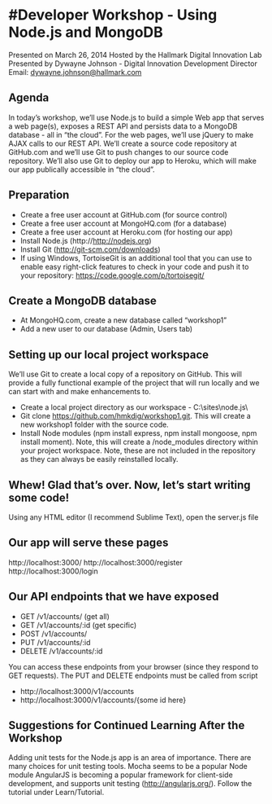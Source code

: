 #Developer Workshop - Using Node.js and MongoDB
=========
Presented on March 26, 2014
Hosted by the Hallmark Digital Innovation Lab 
Presented by Dywayne Johnson - Digital Innovation Development Director
Email: dywayne.johnson@hallmark.com

Agenda
--------------

In today’s workshop, we’ll use Node.js to build a simple Web app that serves a web page(s), exposes a REST API and persists data to a MongoDB database - all in “the cloud”. For the web pages, we’ll use jQuery to make AJAX calls to our REST API. We’ll create a source code repository at GitHub.com and we’ll use Git to push changes to our source code repository. We’ll also use Git to deploy our app to Heroku, which will make our app publically accessible in “the cloud”. 

Preparation
--------------

- Create a free user account at GitHub.com (for source control) 
- Create a free user account at MongoHQ.com (for a database) 
- Create a free user account at Heroku.com (for hosting our app)
- Install Node.js (http://http://nodejs.org)
- Install Git (http://git-scm.com/downloads)
- If using Windows, TortoiseGit is an additional tool that you can use to enable easy right-click features to check in your code and push it to your repository: https://code.google.com/p/tortoisegit/


Create a MongoDB database
--------------

- At MongoHQ.com, create a new database called “workshop1”
- Add a new user to our database (Admin, Users tab)

Setting up our local project workspace
--------------

We’ll use Git to create a local copy of a repository on GitHub. This will provide a fully functional example of the project that will run locally and we can start with and make enhancements to.

- Create a local project directory as our workspace - C:\sites\node.js\
- Git clone https://github.com/hmkdig/workshop1.git. This will create a new workshop1 folder with the source code.
- Install Node modules (npm install express, npm install mongoose, npm install moment). Note, this will create a /node_modules directory within your project workspace. Note, these are not included in the repository as they can always be easily reinstalled locally.


Whew! Glad that’s over. Now, let’s start writing some code!
--------------

Using any HTML editor (I recommend Sublime Text), open the server.js file


Our app will serve these pages
--------------

http://localhost:3000/
http://localhost:3000/register
http://localhost:3000/login

Our API endpoints that we have exposed
--------------

- GET /v1/accounts/ (get all)
- GET /v1/accounts/:id (get specific)
- POST /v1/accounts/
- PUT /v1/accounts/:id
- DELETE /v1/accounts/:id

You can access these endpoints from your browser (since they respond to GET requests). The PUT and DELETE endpoints must be called from script

- http://localhost:3000/v1/accounts
- http://localhost:3000/v1/accounts/{some id here}



Suggestions for Continued Learning After the Workshop
--------------

Adding unit tests for the Node.js app is an area of importance. There are many choices for unit testing tools. Mocha seems to be a popular Node module
AngularJS is becoming a popular framework for client-side development, and supports unit testing (http://angularjs.org/). Follow the tutorial under Learn/Tutorial. 

